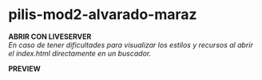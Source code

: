 # pilis-mod2-alvarado-maraz

**ABRIR CON LIVESERVER**  
_En caso de tener dificultades para visualizar los estilos y recursos al abrir el index.html directamente en un buscador._

**PREVIEW**
